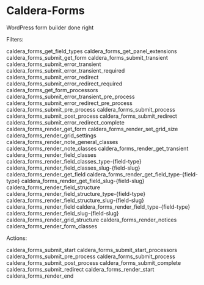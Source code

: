 Caldera-Forms
=============

WordPress form builder done right



Filters:

caldera_forms_get_field_types
caldera_forms_get_panel_extensions
caldera_forms_submit_get_form
caldera_forms_submit_transient
caldera_forms_submit_error_transient
caldera_forms_submit_error_transient_required
caldera_forms_submit_error_redirect
caldera_forms_submit_error_redirect_required
caldera_forms_get_form_processors
caldera_forms_submit_error_transient_pre_process
caldera_forms_submit_error_redirect_pre_process
caldera_forms_submit_pre_process
caldera_forms_submit_process
caldera_forms_submit_post_process
caldera_forms_submit_redirect
caldera_forms_submit_error_redirect_complete
caldera_forms_render_get_form
caldera_forms_render_set_grid_size
caldera_forms_render_grid_settings
caldera_forms_render_note_general_classes
caldera_forms_render_note_classes
caldera_forms_render_get_transient
caldera_forms_render_field_classes
caldera_forms_render_field_classes_type-{field-type}
caldera_forms_render_field_classes_slug-{field-slug}
caldera_forms_render_get_field
caldera_forms_render_get_field_type-{field-type}
caldera_forms_render_get_field_slug-{field-slug}
caldera_forms_render_field_structure
caldera_forms_render_field_structure_type-{field-type}
caldera_forms_render_field_structure_slug-{field-slug}
caldera_forms_render_field
caldera_forms_render_field_type-{field-type}
caldera_forms_render_field_slug-{field-slug}
caldera_forms_render_grid_structure
caldera_forms_render_notices
caldera_forms_render_form_classes


Actions:

caldera_forms_submit_start
caldera_forms_submit_start_processors
caldera_forms_submit_pre_process
caldera_forms_submit_process
caldera_forms_submit_post_process
caldera_forms_submit_complete
caldera_forms_submit_redirect
caldera_forms_render_start
caldera_forms_render_end


